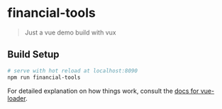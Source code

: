 # financial-tools

> Just a vue demo build with vux

## Build Setup

``` bash
# serve with hot reload at localhost:8090
npm run financial-tools
```

For detailed explanation on how things work, consult the [docs for vue-loader](http://vuejs.github.io/vue-loader).
